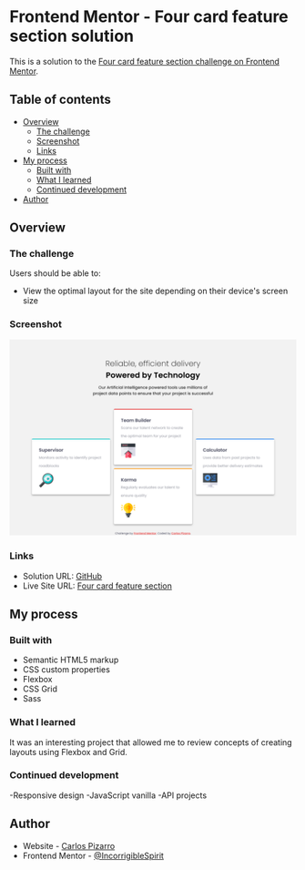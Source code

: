 # Frontend Mentor - Four card feature section solution

This is a solution to the [Four card feature section challenge on Frontend Mentor](https://www.frontendmentor.io/challenges/four-card-feature-section-weK1eFYK).

## Table of contents

- [Overview](#overview)
  - [The challenge](#the-challenge)
  - [Screenshot](#screenshot)
  - [Links](#links)
- [My process](#my-process)
  - [Built with](#built-with)
  - [What I learned](#what-i-learned)
  - [Continued development](#continued-development)
- [Author](#author)

## Overview

### The challenge

Users should be able to:

- View the optimal layout for the site depending on their device's screen size

### Screenshot

![](./assets/images/screenshot.png)

### Links

- Solution URL: [GitHub](hhttps://github.com/IncorrigibleSpirit/front-end-challenges/tree/8-four-card-feature-section/four-card-feature-section-master)
- Live Site URL: [Four card feature section](https://four-card-feature-01.netlify.app/)

## My process

### Built with

- Semantic HTML5 markup
- CSS custom properties
- Flexbox
- CSS Grid
- Sass

### What I learned

It was an interesting project that allowed me to review concepts of creating layouts using Flexbox and Grid.

### Continued development

-Responsive design
-JavaScript vanilla
-API projects

## Author

- Website - [Carlos Pizarro](https://github.com/IncorrigibleSpirit)
- Frontend Mentor - [@IncorrigibleSpirit](https://www.frontendmentor.io/profile/IncorrigibleSpirit)
